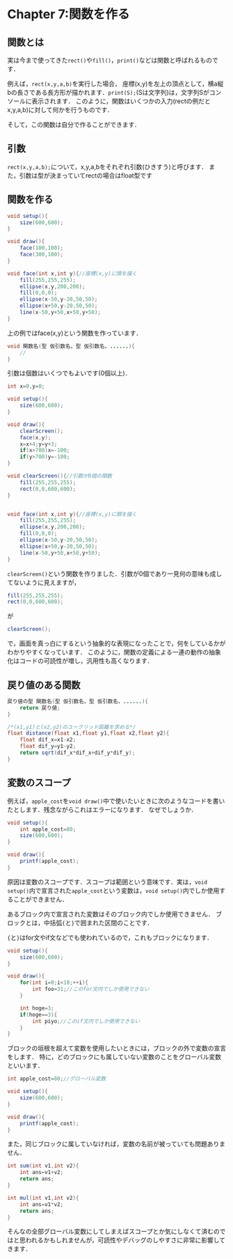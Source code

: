 # Chapter 7:関数を作る

## 関数とは
実は今まで使ってきた`rect()`や`fill()`，`print()`などは関数と呼ばれるものです．

例えば，`rect(x,y,a,b)`を実行した場合，
座標(x,y)を左上の頂点として，横a縦bの長さである長方形が描かれます．`print(S);`(Sは文字列)は，文字列Sがコンソールに表示されます．
このように，関数はいくつかの入力(rectの例だとx,y,a,b)に対して何かを行うものです．

そして，この関数は自分で作ることができます．

## 引数
`rect(x,y,a,b);`について，x,y,a,bをそれぞれ引数(ひきすう)と呼びます．
また，引数は型が決まっていてrectの場合はfloat型です

## 関数を作る

```java
void setup(){
    size(600,600);
}

void draw(){
    face(100,100);
    face(300,100);
}

void face(int x,int y){//座標(x,y)に顔を描く
    fill(255,255,255);
    ellipse(x,y,200,200);
    fill(0,0,0);
    ellipse(x-50,y-20,50,50);
    ellipse(x+50,y-20,50,50);
    line(x-50,y+50,x+50,y+50);
}
```

上の例ではface(x,y)という関数を作っています．

```java
void 関数名(型 仮引数名，型 仮引数名，......){
    //
}
```

引数は個数はいくつでもよいです(0個以上)．

```java
int x=0,y=0;

void setup(){
    size(600,600);
}

void draw(){
    clearScreen();
    face(x,y);
    x=x+4;y=y+3;
    if(x>700)x=-100;
    if(y>700)y=-100;
}

void clearScreen(){//引数が0個の関数
    fill(255,255,255);
    rect(0,0,600,600);
}


void face(int x,int y){//座標(x,y)に顔を描く
    fill(255,255,255);
    ellipse(x,y,200,200);
    fill(0,0,0);
    ellipse(x-50,y-20,50,50);
    ellipse(x+50,y-20,50,50);
    line(x-50,y+50,x+50,y+50);
}

```

`clearScreen()`という関数を作りました．引数が0個であり一見何の意味も成してないように見えますが，
```java
fill(255,255,255);
rect(0,0,600,600);
```
が
```java
clearScreen();
```
で，画面を真っ白にするという抽象的な表現になったことで，何をしているかがわかりやすくなっています．
このように，関数の定義による一連の動作の抽象化はコードの可読性が増し，汎用性も高くなります．


## 戻り値のある関数


```java
戻り値の型 関数名(型 仮引数名，型 仮引数名，......){
    return 戻り値;
}
```

```java
/*(x1,y1)と(x2,y2)のユークリッド距離を求める*/
float distance(float x1,float y1,float x2,float y2){
    float dif_x=x1-x2;
    float dif_y=y1-y2;
    return sqrt(dif_x*dif_x+dif_y*dif_y);
}
```


## 変数のスコープ
例えば，`apple_cost`を`void draw()`中で使いたいときに次のようなコードを書いたとします．残念ながらこれはエラーになります．
なぜでしょうか．
```java
void setup(){
    int apple_cost=80;
    size(600,600);
}

void draw(){
    printf(apple_cost);
}
```

原因は変数のスコープです．スコープは範囲という意味です．実は，`void setup()`内で宣言された`apple_cost`という変数は，`void setup()`内でしか使用することができません．

あるブロック内で宣言された変数はそのブロック内でしか使用できません．
ブロックとは，中括弧`{`と`}`で囲まれた区間のことです．

`{`と`}`はfor文やif文などでも使われているので，これもブロックになります．
```java
void setup(){
    size(600,600);
}

void draw(){
    for(int i=0;i<10;++i){
        int foo=31;//このfor文内でしか使用できない
    }

    int hoge=3;
    if(hoge==3){
        int piyo;//このif文内でしか使用できない
    }
}
```

ブロックの垣根を超えて変数を使用したいときには，ブロックの外で変数の宣言をします．
特に，どのブロックにも属していない変数のことをグローバル変数といいます．

```java
int apple_cost=80;//グローバル変数

void setup(){
    size(600,600);
}

void draw(){
    printf(apple_cost);
}
```

また，同じブロックに属していなければ，変数の名前が被っていても問題ありません．

```java
int sum(int v1,int v2){
    int ans=v1+v2;
    return ans;
}

int mul(int v1,int v2){
    int ans=v1*v2;
    return ans;
}
```

そんなの全部グローバル変数にしてしまえばスコープとか気にしなくて済むのではと思われるかもしれませんが，可読性やデバッグのしやすさに非常に影響してきます．

